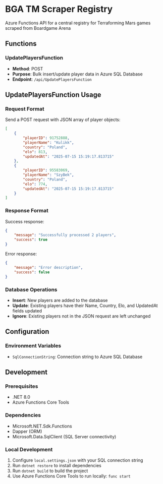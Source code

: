 # BGA TM Scraper Registry

Azure Functions API for a central registry for Terraforming Mars games scraped from Boardgame Arena

## Functions

### UpdatePlayersFunction
- **Method**: POST
- **Purpose**: Bulk insert/update player data in Azure SQL Database
- **Endpoint**: `/api/UpdatePlayersFunction`

## UpdatePlayersFunction Usage

### Request Format
Send a POST request with JSON array of player objects:

```json
[
    {
        "playerID": 91752888,
        "playerName": "Kulikk",
        "country": "Poland",
        "elo": 813,
        "updatedAt": "2025-07-15 15:19:17.813715"
    },
    {
        "playerID": 95583069,
        "playerName": "SzyBek",
        "country": "Poland",
        "elo": 774,
        "updatedAt": "2025-07-15 15:19:17.813715"
    }
]
```

### Response Format
Success response:
```json
{
    "message": "Successfully processed 2 players",
    "success": true
}
```

Error response:
```json
{
    "message": "Error description",
    "success": false
}
```

### Database Operations
- **Insert**: New players are added to the database
- **Update**: Existing players have their Name, Country, Elo, and UpdatedAt fields updated
- **Ignore**: Existing players not in the JSON request are left unchanged

## Configuration

### Environment Variables
- `SqlConnectionString`: Connection string to Azure SQL Database

## Development

### Prerequisites
- .NET 8.0
- Azure Functions Core Tools

### Dependencies
- Microsoft.NET.Sdk.Functions
- Dapper (ORM)
- Microsoft.Data.SqlClient (SQL Server connectivity)

### Local Development
1. Configure `local.settings.json` with your SQL connection string
2. Run `dotnet restore` to install dependencies
3. Run `dotnet build` to build the project
4. Use Azure Functions Core Tools to run locally: `func start`
